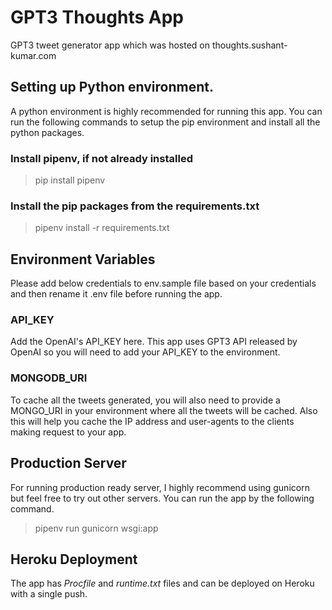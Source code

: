 # GPT3 Thoughts App

GPT3 tweet generator app which was hosted on thoughts.sushant-kumar.com

## Setting up Python environment.
A python environment is highly recommended for running this app. You can run the following commands to setup the pip environment and install all the python packages.

### Install pipenv, if not already installed
> pip install pipenv

### Install the pip packages from the requirements.txt
> pipenv install -r requirements.txt

## Environment Variables
Please add below credentials to env.sample file based on your credentials and then rename it .env file before running the app.

### API_KEY
Add the OpenAI's API_KEY here. This app uses GPT3 API released by OpenAI so you will need to add your API_KEY to the environment.

### MONGODB_URI
To cache all the tweets generated, you will also need to provide a MONGO_URI in your environment where all the tweets will be cached. Also this will help you cache the IP address and user-agents to the clients making request to your app.


## Production Server
For running production ready server, I highly recommend using gunicorn but feel free to try out other servers. You can run the app by the following command.
> pipenv run gunicorn wsgi:app

## Heroku Deployment
The app has *Procfile* and *runtime.txt* files and can be deployed on Heroku with a single push.
